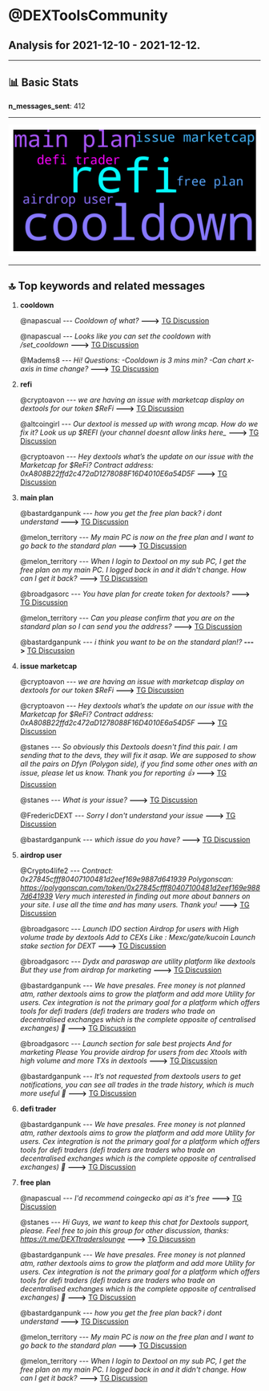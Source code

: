 # **@DEXToolsCommunity**
 ## Analysis for **2021-12-10** - **2021-12-12**.

---

## 📊 **Basic Stats**

**n_messages_sent**: 412

---
![wordcloud](DEXToolsCommunity_2Days_wordcloud.png)

---


## 🔝 **Top keywords and related messages**

1. **cooldown**

    @napascual --- *Cooldown of what?* **--->** [TG Discussion](https://t.me/DEXToolsCommunity/312228)

    @napascual --- *Looks like you can set the cooldown with /set_cooldown <chart number> <minutes>* **--->** [TG Discussion](https://t.me/DEXToolsCommunity/312238)

    @Madems8 --- *Hi!  Questions: -Cooldown is 3 mins min? -Can chart x-axis in time change?* **--->** [TG Discussion](https://t.me/DEXToolsCommunity/312226)

2. **refi**

    @cryptoavon --- *we are having an issue with marketcap display on dextools for our token $ReFi* **--->** [TG Discussion](https://t.me/DEXToolsCommunity/312015)

    @altcoingirl --- *Our dextool is messed up with wrong mcap. How do we fix it? Look us up $REFI (your channel doesnt allow links here_* **--->** [TG Discussion](https://t.me/DEXToolsCommunity/312306)

    @cryptoavon --- *Hey dextools what’s the update on our issue with the Marketcap for $ReFi? Contract address: 0xA808B22ffd2c472aD1278088F16D4010E6a54D5F* **--->** [TG Discussion](https://t.me/DEXToolsCommunity/312241)

3. **main plan**

    @bastardganpunk --- *how you get the free plan back? i dont understand* **--->** [TG Discussion](https://t.me/DEXToolsCommunity/312102)

    @melon_territory --- *My main PC is now on the free plan and I want to go back to the standard plan* **--->** [TG Discussion](https://t.me/DEXToolsCommunity/312103)

    @melon_territory --- *When I login to Dextool on my sub PC, I get the free plan on my main PC. I logged back in and it didn't change. How can I get it back?* **--->** [TG Discussion](https://t.me/DEXToolsCommunity/312100)

    @broadgasorc --- *You have plan for create token for dextools?* **--->** [TG Discussion](https://t.me/DEXToolsCommunity/312084)

    @melon_territory --- *Can you please confirm that you are on the standard plan so I can send you the address?* **--->** [TG Discussion](https://t.me/DEXToolsCommunity/312117)

    @bastardganpunk --- *i think you want to be on the standard plan!?* **--->** [TG Discussion](https://t.me/DEXToolsCommunity/312118)

4. **issue marketcap**

    @cryptoavon --- *we are having an issue with marketcap display on dextools for our token $ReFi* **--->** [TG Discussion](https://t.me/DEXToolsCommunity/312015)

    @cryptoavon --- *Hey dextools what’s the update on our issue with the Marketcap for $ReFi? Contract address: 0xA808B22ffd2c472aD1278088F16D4010E6a54D5F* **--->** [TG Discussion](https://t.me/DEXToolsCommunity/312241)

    @stanes --- *So obviously this Dextools doesn't find this pair. I am sending that to the devs, they will fix it asap. We are supposed to show all the pairs on Dfyn (Polygon side), if you find some other ones with an issue, please let us know. Thank you for reporting 👍* **--->** [TG Discussion](https://t.me/DEXToolsCommunity/311335)

    @stanes --- *What is your issue?* **--->** [TG Discussion](https://t.me/DEXToolsCommunity/312578)

    @FredericDEXT --- *Sorry I don't understand your issue* **--->** [TG Discussion](https://t.me/DEXToolsCommunity/311530)

    @bastardganpunk --- *which issue do you have?* **--->** [TG Discussion](https://t.me/DEXToolsCommunity/311927)

5. **airdrop user**

    @Crypto4life2 --- *Contract:  0x27845cfff80407100481d2eef169e9887d641939  Polygonscan: https://polygonscan.com/token/0x27845cfff80407100481d2eef169e9887d641939    Very much interested in finding out more about banners on your site.  I use all the time and has many users.  Thank you!* **--->** [TG Discussion](https://t.me/DEXToolsCommunity/312189)

    @broadgasorc --- *Launch IDO section  Airdrop for users with  High volume trade by dextools Add to CEXs  Like : Mexc/gate/kucoin Launch stake section for DEXT* **--->** [TG Discussion](https://t.me/DEXToolsCommunity/312091)

    @broadgasorc --- *Dydx and paraswap are utility platform like dextools  But they use from airdrop for marketing* **--->** [TG Discussion](https://t.me/DEXToolsCommunity/312099)

    @bastardganpunk --- *We have presales. Free money is not planned atm, rather dextools aims to grow the platform and add more Utility for users. Cex integration is not the primary goal for a platform which offers tools for defi traders (defi traders are traders who trade on decentralised exchanges which is the complete opposite of centralised exchanges) 🙂* **--->** [TG Discussion](https://t.me/DEXToolsCommunity/312092)

    @broadgasorc --- *Launch section for sale best projects  And for marketing  Please You provide airdrop for users from dec Xtools with high volume and more TXs in dextools* **--->** [TG Discussion](https://t.me/DEXToolsCommunity/312088)

    @bastardganpunk --- *It’s not requested from dextools users to get notifications, you can see all trades in the trade history, which is much more useful 🙂* **--->** [TG Discussion](https://t.me/DEXToolsCommunity/311861)

6. **defi trader**

    @bastardganpunk --- *We have presales. Free money is not planned atm, rather dextools aims to grow the platform and add more Utility for users. Cex integration is not the primary goal for a platform which offers tools for defi traders (defi traders are traders who trade on decentralised exchanges which is the complete opposite of centralised exchanges) 🙂* **--->** [TG Discussion](https://t.me/DEXToolsCommunity/312092)

7. **free plan**

    @napascual --- *I'd recommend coingecko api as it's free* **--->** [TG Discussion](https://t.me/DEXToolsCommunity/311958)

    @stanes --- *Hi Guys, we want to keep this chat for Dextools support, please.  Feel free to join this group for other discussion, thanks: https://t.me/DEXTtraderslounge* **--->** [TG Discussion](https://t.me/DEXToolsCommunity/311949)

    @bastardganpunk --- *We have presales. Free money is not planned atm, rather dextools aims to grow the platform and add more Utility for users. Cex integration is not the primary goal for a platform which offers tools for defi traders (defi traders are traders who trade on decentralised exchanges which is the complete opposite of centralised exchanges) 🙂* **--->** [TG Discussion](https://t.me/DEXToolsCommunity/312092)

    @bastardganpunk --- *how you get the free plan back? i dont understand* **--->** [TG Discussion](https://t.me/DEXToolsCommunity/312102)

    @melon_territory --- *My main PC is now on the free plan and I want to go back to the standard plan* **--->** [TG Discussion](https://t.me/DEXToolsCommunity/312103)

    @melon_territory --- *When I login to Dextool on my sub PC, I get the free plan on my main PC. I logged back in and it didn't change. How can I get it back?* **--->** [TG Discussion](https://t.me/DEXToolsCommunity/312100)

